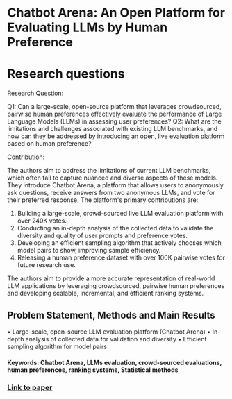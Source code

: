 # Chatbot Arena: An Open Platform for Evaluating LLMs by Human Preference

# Research questions
Research Question:

Q1: Can a large-scale, open-source platform that leverages crowdsourced, pairwise human preferences effectively evaluate the performance of Large Language Models (LLMs) in assessing user preferences?
Q2: What are the limitations and challenges associated with existing LLM benchmarks, and how can they be addressed by introducing an open, live evaluation platform based on human preference?

Contribution:

The authors aim to address the limitations of current LLM benchmarks, which often fail to capture nuanced and diverse aspects of these models. They introduce Chatbot Arena, a platform that allows users to anonymously ask questions, receive answers from two anonymous LLMs, and vote for their preferred response. The platform's primary contributions are:

1. Building a large-scale, crowd-sourced live LLM evaluation platform with over 240K votes.
2. Conducting an in-depth analysis of the collected data to validate the diversity and quality of user prompts and preference votes.
3. Developing an efficient sampling algorithm that actively chooses which model pairs to show, improving sample efficiency.
4. Releasing a human preference dataset with over 100K pairwise votes for future research use.

The authors aim to provide a more accurate representation of real-world LLM applications by leveraging crowdsourced, pairwise human preferences and developing scalable, incremental, and efficient ranking systems.

## Problem Statement, Methods and Main Results

  • Large-scale, open-source LLM evaluation platform (Chatbot Arena)
  • In-depth analysis of collected data for validation and diversity
  • Efficient sampling algorithm for model pairs

#### Keywords: Chatbot Arena, LLMs evaluation, crowd-sourced evaluations, human preferences, ranking systems, Statistical methods
### [Link to paper](https://arxiv.org/abs/2403.04132v1)
